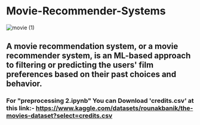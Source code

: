# Movie-Recommender-Systems

![movie (1)](https://user-images.githubusercontent.com/89011801/185854316-4405d2c4-738a-404a-b295-18b402a89b2f.jpg)


## A movie recommendation system, or a movie recommender system, is an ML-based approach to filtering or predicting the users' film preferences based on their past choices and behavior.

### For "preprocessing 2.ipynb" You can Download 'credits.csv' at this link:- https://www.kaggle.com/datasets/rounakbanik/the-movies-dataset?select=credits.csv

